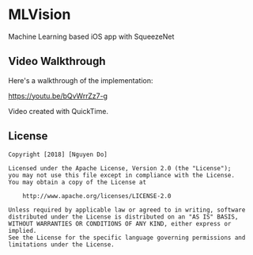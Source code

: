 # MLVision
Machine Learning based iOS app with SqueezeNet

## Video Walkthrough
Here's a walkthrough of the implementation:

https://youtu.be/bQvWrrZz7-g

Video created with QuickTime.

## License

    Copyright [2018] [Nguyen Do]

    Licensed under the Apache License, Version 2.0 (the "License");
    you may not use this file except in compliance with the License.
    You may obtain a copy of the License at

        http://www.apache.org/licenses/LICENSE-2.0

    Unless required by applicable law or agreed to in writing, software
    distributed under the License is distributed on an "AS IS" BASIS,
    WITHOUT WARRANTIES OR CONDITIONS OF ANY KIND, either express or implied.
    See the License for the specific language governing permissions and
    limitations under the License.
